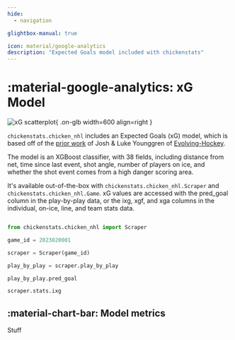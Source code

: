 ```yaml
---
hide:
  - navigation

glightbox-manual: true

icon: material/google-analytics
description: "Expected Goals model included with chickenstats"
---
```


# :material-google-analytics: **xG Model**

![xG scatterplot](../assets/site_images/forsberg_5v5.png){ .on-glb width=600 align=right }

`chickenstats.chicken_nhl` includes an Expected Goals (xG) model, which is
based off of the [prior work](https://evolving-hockey.com/blog/a-new-expected-goals-model-for-predicting-goals-in-the-nhl/)
of Josh & Luke Younggren of [Evolving-Hockey](http://www.evolving-hockey.com).

The model is an XGBoost classifier, with 38 fields, including distance from net, time since last event, shot angle,
number of players on ice, and whether the shot event comes from a high danger scoring area.

It's available out-of-the-box with `chickenstats.chicken_nhl.Scraper` and `chickenstats.chicken_nhl.Game`. xG values
are accessed with the pred_goal column in the play-by-play data, or the ixg, xgf, and xga columns
in the individual, on-ice, line, and team stats data.

```python

from chickenstats.chicken_nhl import Scraper

game_id = 2023020001

scraper = Scraper(game_id)

play_by_play = scraper.play_by_play

play_by_play.pred_goal

scraper.stats.ixg

```

## :material-chart-bar: **Model metrics**

Stuff





